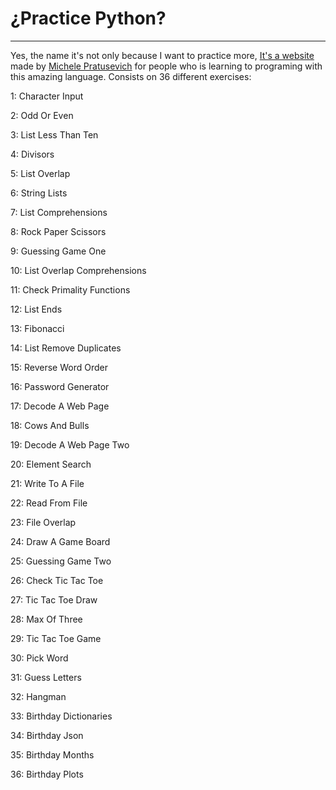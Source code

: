 # ¿Practice Python?
---

Yes, the name it's not only because I want to practice more, [It's a website](https://www.practicepython.org/) made by [Michele Pratusevich](http://www.mprat.org/) for people who is learning to programing with this amazing language. Consists on 36 different exercises:

1: Character Input 

2: Odd Or Even 

3: List Less Than Ten 

4: Divisors  

5: List Overlap  

6: String Lists  

7: List Comprehensions 

8: Rock Paper Scissors   

9: Guessing Game One

10: List Overlap Comprehensions  

11: Check Primality Functions   

12: List Ends 

13: Fibonacci  

14: List Remove Duplicates  

15: Reverse Word Order

16: Password Generator   

17: Decode A Web Page  

18: Cows And Bulls   

19: Decode A Web Page Two 

20: Element Search

21: Write To A File

22: Read From File

23: File Overlap  

24: Draw A Game Board

25: Guessing Game Two

26: Check Tic Tac Toe 

27: Tic Tac Toe Draw 

28: Max Of Three 

29: Tic Tac Toe Game  

30: Pick Word  

31: Guess Letters  

32: Hangman  

33: Birthday Dictionaries 

34: Birthday Json  

35: Birthday Months 

36: Birthday Plots   